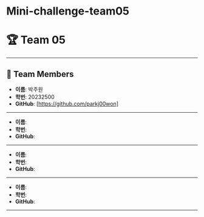 # Mini-challenge-team05
# 🏆 Team 05

---
## 👥 Team Members

- **이름**: 박주원
- **학번**: 20232500
- **GitHub**: [https://github.com/parkj00won]

---

- **이름**: 
- **학번**: 
- **GitHub**:

---

- **이름**: 
- **학번**: 
- **GitHub**:

---

- **이름**: 
- **학번**: 
- **GitHub**:

---
